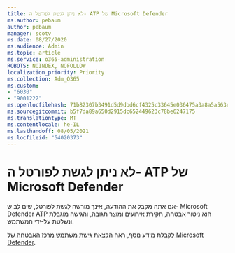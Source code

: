 ```yaml
---
title: לא ניתן לגשת לפורטל ה- ATP של Microsoft Defender
ms.author: pebaum
author: pebaum
manager: scotv
ms.date: 08/27/2020
ms.audience: Admin
ms.topic: article
ms.service: o365-administration
ROBOTS: NOINDEX, NOFOLLOW
localization_priority: Priority
ms.collection: Adm_O365
ms.custom:
- "6030"
- "9001222"
ms.openlocfilehash: 71b82307b3491d5d9dbd6cf4325c33645e036475a3a8a5a563e6e84e921fe52a
ms.sourcegitcommit: b5f7da89a650d2915dc652449623c78be6247175
ms.translationtype: MT
ms.contentlocale: he-IL
ms.lasthandoff: 08/05/2021
ms.locfileid: "54020373"
---
```

# <a name="unable-to-access-the-microsoft-defender-atp-portal"></a>לא ניתן לגשת לפורטל ה- ATP של Microsoft Defender

אם אתה מקבל את ההודעה, אינך מורשה לגשת לפורטל, שים לב ש- Microsoft Defender ATP הוא ניטור אבטחה, חקירת אירועים ומוצר תגובה, והגישה מוגבלת ונשלטת על-ידי המשתמש. 

לקבלת מידע נוסף, ראה [הקצאת גישת משתמש מרכז האבטחה של Microsoft Defender](/windows/threat-protection/windows-defender-atp/assign-portal-access-windows-defender-advanced-threat-protection).